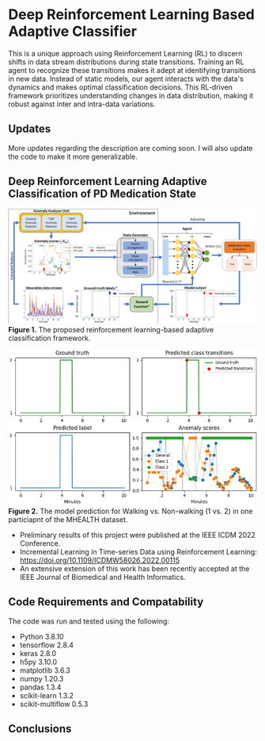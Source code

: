 # Deep Reinforcement Learning Based Adaptive Classifier
This is a unique approach using Reinforcement Learning (RL) to discern shifts in data stream distributions during state transitions.
Training an RL agent to recognize these transitions makes it adept at identifying transitions in new data.
Instead of static models, our agent interacts with the data's dynamics and makes optimal classification decisions.
This RL-driven framework prioritizes understanding changes in data distribution, making it robust against inter and intra-data variations.


## Updates
More updates regarding the description are coming soon. I will also update the code to make it more generalizable.


## Deep Reinforcement Learning Adaptive Classification of PD Medication State
![](figures/figure_rl_structure.png)
**Figure 1.** The proposed reinforcement learning-based adaptive classification framework.

![](output/model_output.png)
**Figure 2.** The model prediction for Walking vs. Non-walking (1 vs. 2) in one particiapnt of the MHEALTH dataset.



- Preliminary results of this project were published at the IEEE ICDM 2022 Conference.
- Incremental Learning in Time-series Data using Reinforcement Learning: https://doi.org/10.1109/ICDMW58026.2022.00115
- An extensive extension of this work has been recently accepted at the IEEE Journal of Biomedical and Health Informatics.


## Code Requirements and Compatability
The code was run and tested using the following:
- Python			3.8.10
- tensorflow		2.8.4
- keras				2.8.0
- h5py				3.10.0
- matplotlib		3.6.3
- numpy				1.20.3
- pandas			1.3.4
- scikit-learn		1.3.2
- scikit-multiflow	0.5.3


## Conclusions




